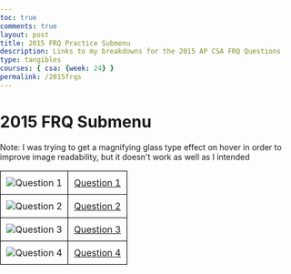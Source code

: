 ```yaml
---
toc: true
comments: true
layout: post
title: 2015 FRQ Practice Submenu
description: Links to my breakdowns for the 2015 AP CSA FRQ Questions 
type: tangibles
courses: { csa: {week: 24} }
permalink: /2015frqs
---
```

# 2015 FRQ Submenu
<html lang="en">
<head>
  <meta charset="UTF-8">
  <meta name="viewport" content="width=device-width, initial-scale=1.0">
  <title>Submenu Table</title>
  <style>
    body {
      margin: 0;
      padding: 0;
    }
    table {
      width: 100%;
      border-collapse: collapse;
    }
    td {
      border: 1px solid black;
      padding: 10px;
      text-align: center;
      position: relative;
      overflow: hidden; /* Ensure magnifying glass stays within the table */
    }
    .magnifying-glass {
      width: 300px;
      height: 300px;
      position: absolute;
      border: 2px solid #000;
      border-radius: 50%;
      display: none;
      pointer-events: none;
      background-size: 800% 800%; /* Adjust background size for better display */
    }
    .image-container:hover .magnifying-glass {
      display: block;
    }
  </style>
</head>
<body>
<p>Note: I was trying to get a magnifying glass type effect on hover in order to improve image readability, but it doesn't work as well as I intended</p>
<table>
  <tr>
    <td class="image-container">
      <div class="magnifying-glass"></div>
      <img src="https://github.com/AniCricKet/musical-guacamole/assets/91163802/6ab92a3e-70c1-4603-86e1-9c99439aa0b3" alt="Question 1">
    </td>
    <td><a href="https://anicricket.github.io/musical-guacamole/2015frq1">Question 1</a></td>
  </tr>
  <tr>
    <td class="image-container">
      <div class="magnifying-glass"></div>
      <img src="https://github.com/AniCricKet/musical-guacamole/assets/91163802/66316650-70ff-497f-919b-ba3d4e6a2a87" alt="Question 2">
    </td>
    <td><a href="https://anicricket.github.io/musical-guacamole/2015frq2">Question 2</a></td>
  </tr>
  <tr>
    <td class="image-container">
      <div class="magnifying-glass"></div>
      <img src="https://github.com/AniCricKet/musical-guacamole/assets/91163802/8b25b143-c55a-47b1-ae2f-204ebb653575" alt="Question 3">
    </td>
    <td><a href="https://anicricket.github.io/musical-guacamole/2015frq3">Question 3</a></td>
  </tr>
  <tr>
   <td class="image-container">
      <div class="magnifying-glass"></div>
      <img src="https://github.com/AniCricKet/musical-guacamole/assets/91163802/768d86c6-5a88-442c-bc90-a75976076308" alt="Question 4">
    </td>
    <td><a href="https://anicricket.github.io/musical-guacamole/2015frq4">Question 4</a></td>
  </tr>
</table>

<script>
  document.addEventListener('DOMContentLoaded', function () {
    document.querySelectorAll('.image-container').forEach(function (container) {
      container.addEventListener('mousemove', function (e) {
        const glass = container.querySelector('.magnifying-glass');
        const rect = container.getBoundingClientRect();
        const x = e.clientX - rect.left;
        const y = e.clientY - rect.top;
        const backgroundX = (x / container.offsetWidth) * 800; /* Adjust background size for better display */
        const backgroundY = (y / container.offsetHeight) * 800; /* Adjust background size for better display */
        const imageUrl = container.querySelector('img').src;
        glass.style.backgroundImage = `url('${imageUrl}')`;
        glass.style.backgroundPosition = `-${backgroundX}px -${backgroundY}px`;
        glass.style.left = Math.min(Math.max(x - glass.offsetWidth / 2, 0), container.offsetWidth - glass.offsetWidth) + 'px';
        glass.style.top = Math.min(Math.max(y - glass.offsetHeight / 2, 0), container.offsetHeight - glass.offsetHeight) + 'px';
      });
    });
  });
</script>

</body>
</html>